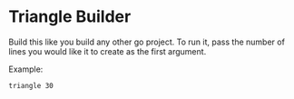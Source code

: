 # Triangle Builder

Build this like you build any other go project. To run it, pass the number of lines you would like it to create as the first argument.

Example:

```triangle 30```
